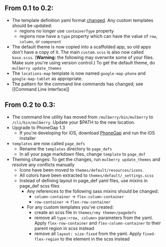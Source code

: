 ## From 0.1 to 0.2:

* The template definition yaml format [changed](https://github.com/Toura/mulberry/pull/91). Any custom templates should be updated:
    * regions no longer use `containerType` property
    * regions now have a `type` property which can have the value of `row`, `column`, or `component` 
* The default theme is now copied into a scaffolded app, so old apps don't have a copy of it. The main `custom.scss` is also now called `base.scss`. (**Warning:** the following may overwrite some of your files. Make sure you're using version control.) To get the default theme, do `mulberry update_themes`
* The `locations-map` template is now named `google-map-phone` and `google-map-tablet` as appropriate.
* The pattern for the command line commands has changed; see [[Command Line Interface]]

## From 0.2 to 0.3:
* The command line utility has moved from `/mulberry/bin/mulberry` to `/cli/bin/mulberry`. Update your $PATH to the new location.
* Upgrade to PhoneGap 1.3
  * If you're developing for iOS, download [PhoneGap](http://phonegap.com/download/) and run the iOS installer
* `templates` are now called `page_defs`
  * Rename the `templates` directory to `page_defs`
  * In all your page markdown files, change `template` to `page_def`
* Theming changes: To get the changes, run `mulberry update_themes` and resolve any conflicts manually
  * Icons have been moved to `themes/default/resources/icons`. 
  * All colors have been extracted to `themes/default/_settings.scss`
  * Instead of defining layout in page_def yaml files, use mixins in page_def scss files
    * Any references to the following sass mixins should be changed:
      * `column-container` -> `flex-column-container`
      * `row-container` -> `flex-row-container`
    * For any custom templates you've created:
      * create an scss file in `themes/<my theme>/pagedefs`
      * remove all `type:<row, column>` parameters from the yaml. Apply `flex-row-container` and `flex-column-container` to their parent region in scss instead
      * remove all `layout: size-fixed` from the yaml. Apply `fixed-flex-region` to the element in the scss instead


